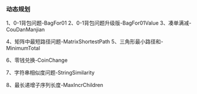 ### 动态规划
1、0-1背包问题-BagFor01
2、0-1背包问题升级版-BagFor01Value
3、凑单满减-CouDanManjian

4、矩阵中最短路径问题-MatrixShortestPath
5、三角形最小路径和-MinimumTotal

6、零钱兑换-CoinChange

7、字符串相似度问题-StringSimilarity

8、最长递增子序列长度-MaxIncrChildren
